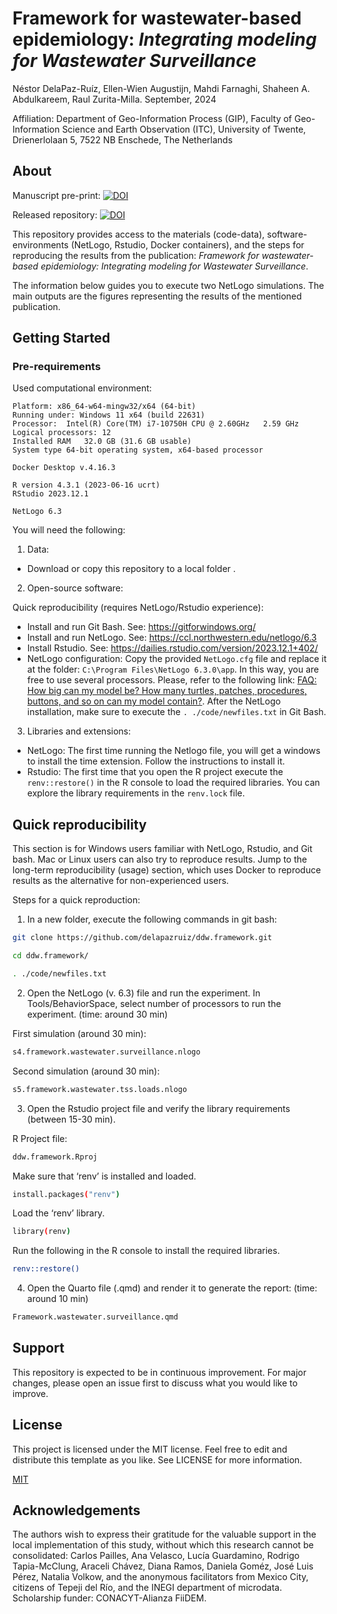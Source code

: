 

**Framework for wastewater-based epidemiology:** 
*Integrating modeling for Wastewater Surveillance* 
================

Néstor DelaPaz-Ruíz, Ellen-Wien Augustijn, Mahdi Farnaghi, Shaheen A. Abdulkareem, Raul Zurita-Milla. September, 2024

Affiliation: Department of Geo-Information Process (GIP), Faculty of Geo-Information Science and Earth Observation (ITC), University of Twente, Drienerlolaan 5, 7522 NB Enschede, The Netherlands

## About

Manuscript pre-print: [![DOI](https://zenodo.org/badge/DOI/10.5281/zenodo.13734819.svg)](https://doi.org/10.5281/zenodo.13734819)

Released repository: [![DOI](https://zenodo.org/badge/DOI/10.5281/zenodo.13734819.svg)](https://doi.org/10.5281/zenodo.13734819) 

This repository provides access to the materials (code-data), software-environments (NetLogo, Rstudio, Docker containers), and the steps for reproducing the results from the publication: *Framework for wastewater-based epidemiology: Integrating modeling for Wastewater Surveillance*.

The information below guides you to execute two NetLogo simulations. The main outputs are the figures representing the results of the mentioned publication.

## Getting Started

### Pre-requirements

Used computational environment:

```         
Platform: x86_64-w64-mingw32/x64 (64-bit) 
Running under: Windows 11 x64 (build 22631)
Processor:  Intel(R) Core(TM) i7-10750H CPU @ 2.60GHz   2.59 GHz
Logical processors: 12 
Installed RAM   32.0 GB (31.6 GB usable)
System type 64-bit operating system, x64-based processor

Docker Desktop v.4.16.3

R version 4.3.1 (2023-06-16 ucrt)
RStudio 2023.12.1

NetLogo 6.3
```

You will need the following:

1.  Data:

-   Download or copy this repository to a local folder .

2.  Open-source software:

Quick reproducibility (requires NetLogo/Rstudio experience):

-   Install and run Git Bash. See: <https://gitforwindows.org/>
-   Install and run NetLogo. See: <https://ccl.northwestern.edu/netlogo/6.3>
-   Install Rstudio. See: <https://dailies.rstudio.com/version/2023.12.1+402/>
-   NetLogo configuration: Copy the provided `NetLogo.cfg` file and replace it at the folder: `C:\Program Files\NetLogo 6.3.0\app`. In this way, you are free to use several processors. Please, refer to the following link: [FAQ: How big can my model be? How many turtles, patches, procedures, buttons, and so on can my model contain?](http://ccl.northwestern.edu/netlogo/docs/faq.html#how-big-can-my-model-be-how-many-turtles-patches-procedures-buttons-and-so-on-can-my-model-contain). After the NetLogo installation, make sure to execute the `. ./code/newfiles.txt` in Git Bash.

3.  Libraries and extensions:

-   NetLogo: The first time running the Netlogo file, you will get a windows to install the time extension. Follow the instructions to install it.
-   Rstudio: The first time that you open the R project execute the `renv::restore()` in the R console to load the required libraries. You can explore the library requirements in the `renv.lock` file.

## Quick reproducibility

This section is for Windows users familiar with NetLogo, Rstudio, and Git bash. Mac or Linux users can also try to reproduce results. Jump to the long-term reproducibility (usage) section, which uses Docker to reproduce results as the alternative for non-experienced users.

Steps for a quick reproduction:

1.  In a new folder, execute the following commands in git bash:

``` bash
git clone https://github.com/delapazruiz/ddw.framework.git
```

``` bash
cd ddw.framework/
```

``` bash
. ./code/newfiles.txt
```

2.  Open the NetLogo (v. 6.3) file and run the experiment. In Tools/BehaviorSpace, select number of processors to run the experiment. (time: around 30 min)

First simulation (around 30 min):

``` bash
s4.framework.wastewater.surveillance.nlogo
```

Second simulation (around 30 min):

``` bash
s5.framework.wastewater.tss.loads.nlogo
```

3.  Open the Rstudio project file and verify the library requirements (between 15-30 min).

R Project file:

``` bash
ddw.framework.Rproj
```

Make sure that ‘renv’ is installed and loaded.

``` bash
install.packages("renv")
```

Load the ‘renv’ library.

``` bash
library(renv)
```

Run the following in the R console to install the required libraries.

``` bash
renv::restore()
```

4.  Open the Quarto file (.qmd) and render it to generate the report: (time: around 10 min)

``` bash
Framework.wastewater.surveillance.qmd
```

## Support

This repository is expected to be in continuous improvement. For major changes, please open an issue first to discuss what you would like to improve.

## License

This project is licensed under the MIT license. Feel free to edit and distribute this template as you like. See LICENSE for more information.

[MIT](https://choosealicense.com/licenses/mit/)

## Acknowledgements

The authors wish to express their gratitude for the valuable support in the local implementation of this study, without which this research cannot be consolidated: Carlos Pailles, Ana Velasco, Lucía Guardamino, Rodrigo Tapia-McClung, Araceli Chávez, Diana Ramos, Daniela Goméz, José Luis Pérez, Natalia Volkow, and the anonymous facilitators from Mexico City, citizens of Tepeji del Río, and the INEGI department of microdata. Scholarship funder: CONACYT-Alianza FiiDEM.
